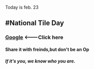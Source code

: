  Today is feb. 23
## #National Tile Day

### [Google](https://google.com)  <---Click here

#### Share it with freinds,but don't be an Op
##### If it's you, we know who you are.
